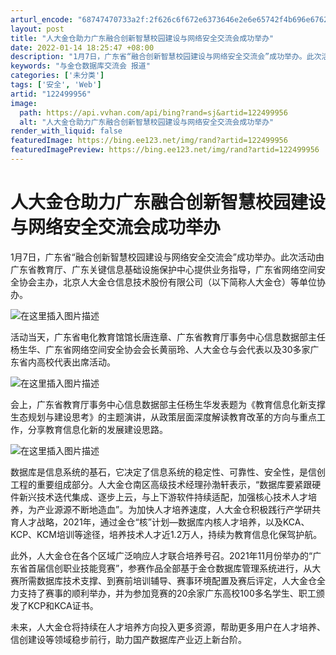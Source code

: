 ```yaml
---
arturl_encode: "68747470733a2f:2f626c6f672e6373646e2e6e65742f4b696e67626173655f2f:61727469636c652f64657461696c732f313232343939393536"
layout: post
title: "人大金仓助力广东融合创新智慧校园建设与网络安全交流会成功举办"
date: 2022-01-14 18:25:47 +08:00
description: "1月7日，广东省“融合创新智慧校园建设与网络安全交流会”成功举办。此次活动由广东省教育厅、广东关键信"
keywords: "与金仓数据库交流会 报道"
categories: ['未分类']
tags: ['安全', 'Web']
artid: "122499956"
image:
  path: https://api.vvhan.com/api/bing?rand=sj&artid=122499956
  alt: "人大金仓助力广东融合创新智慧校园建设与网络安全交流会成功举办"
render_with_liquid: false
featuredImage: https://bing.ee123.net/img/rand?artid=122499956
featuredImagePreview: https://bing.ee123.net/img/rand?artid=122499956
---
```


# 人大金仓助力广东融合创新智慧校园建设与网络安全交流会成功举办

1月7日，广东省“融合创新智慧校园建设与网络安全交流会”成功举办。此次活动由广东省教育厅、广东关键信息基础设施保护中心提供业务指导，广东省网络空间安全协会主办，北京人大金仓信息技术股份有限公司（以下简称人大金仓）等单位协办。
  
![在这里插入图片描述](https://i-blog.csdnimg.cn/blog_migrate/8711db482faabe508df1a5d924a68f98.png)
  
活动当天，广东省电化教育馆馆长唐连章、广东省教育厅事务中心信息数据部主任杨生华、广东省网络空间安全协会会长黄丽玲、人大金仓与会代表以及30多家广东省内高校代表出席活动。
  
![在这里插入图片描述](https://i-blog.csdnimg.cn/blog_migrate/f26bbeb2088d9e444cf684702dd580dc.png)
  
会上，广东省教育厅事务中心信息数据部主任杨生华发表题为《教育信息化新支撑生态规划与建设思考》的主题演讲，从政策层面深度解读教育改革的方向与重点工作，分享教育信息化新的发展建设思路。
  
![在这里插入图片描述](https://i-blog.csdnimg.cn/blog_migrate/c941fba2c07fff0d9a70ca383b62dc3b.png)
  
数据库是信息系统的基石，它决定了信息系统的稳定性、可靠性、安全性，是信创工程的重要组成部分。人大金仓南区高级技术经理孙渤轩表示，“数据库要紧跟硬件新兴技术迭代集成、逐步上云，与上下游软件持续适配，加强核心技术人才培养，为产业源源不断地造血”。为加快人才培养速度，人大金仓积极践行产学研共育人才战略，2021年，通过金仓“核”计划—数据库内核人才培养，以及KCA、KCP、KCM培训等途径，培养技术人才近1.2万人，持续为教育信息化保驾护航。
  
此外，人大金仓在各个区域广泛响应人才联合培养号召。2021年11月份举办的“广东省首届信创职业技能竞赛”，参赛作品全部基于金仓数据库管理系统进行，从大赛所需数据库技术支撑、到赛前培训辅导、赛事环境配置及赛后评定，人大金仓全力支持了赛事的顺利举办，并为参加竞赛的20余家广东高校100多名学生、职工颁发了KCP和KCA证书。
  
未来，人大金仓将持续在人才培养方向投入更多资源，帮助更多用户在人才培养、信创建设等领域稳步前行，助力国产数据库产业迈上新台阶。